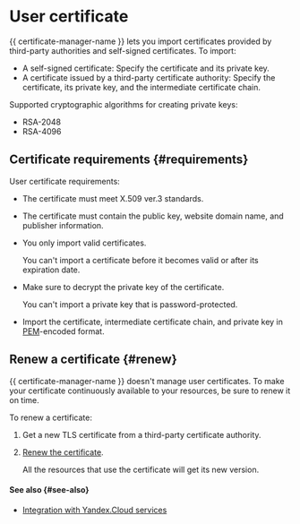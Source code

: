 # User certificate

{{ certificate-manager-name }} lets you import certificates provided by third-party authorities and self-signed certificates. To import:

* A self-signed certificate: Specify the certificate and its private key.
* A certificate issued by a third-party certificate authority: Specify the certificate, its private key, and the intermediate certificate chain.

Supported cryptographic algorithms for creating private keys:

* RSA-2048
* RSA-4096

## Certificate requirements {#requirements}

User certificate requirements:

* The certificate must meet X.509 ver.3 standards.

* The certificate must contain the public key, website domain name, and publisher information.

* You only import valid certificates.

    You can't import a certificate before it becomes valid or after its expiration date.

* Make sure to decrypt the private key of the certificate.

    You can't import a private key that is password-protected.

* Import the certificate, intermediate certificate chain, and private key in [PEM](https://en.wikipedia.org/wiki/Privacy-Enhanced_Mail)-encoded format.

## Renew a certificate {#renew}

{{ certificate-manager-name }} doesn't manage user certificates. To make your certificate continuously available to your resources, be sure to renew it on time.

To renew a certificate:

1. Get a new TLS certificate from a third-party certificate authority.

1. [Renew the certificate](../operations/import/cert-update.md).

    All the resources that use the certificate will get its new version.

#### See also {#see-also}

* [Integration with Yandex.Cloud services](services.md)

